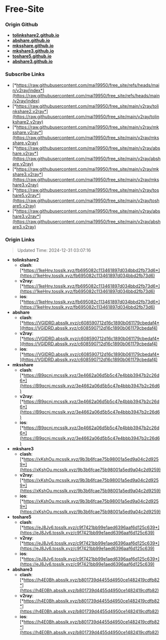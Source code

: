 # Free-Site

### Origin Github

- [**tolinkshare2.github.io**](https://github.com/tolinkshare2/tolinkshare2.github.io)
- [**abshare.github.io**](https://github.com/abshare/abshare.github.io)
- [**mksshare.github.io**](https://github.com/mksshare/mksshare.github.io)
- [**mkshare3.github.io**](https://github.com/mkshare3/mkshare3.github.io)
- [**toshare5.github.io**](https://github.com/toshare5/toshare5.github.io)
- [**abshare3.github.io**](https://github.com/abshare3/abshare3.github.io)

### Subscribe Links

- [*https://raw.githubusercontent.com/mai19950/free_site/refs/heads/main/v2ray/index*](https://raw.githubusercontent.com/mai19950/free_site/refs/heads/main/v2ray/index)
- [*https://raw.githubusercontent.com/mai19950/free_site/main/v2ray/tolinkshare2.v2ray*](https://raw.githubusercontent.com/mai19950/free_site/main/v2ray/tolinkshare2.v2ray)
- [*https://raw.githubusercontent.com/mai19950/free_site/main/v2ray/mksshare.v2ray*](https://raw.githubusercontent.com/mai19950/free_site/main/v2ray/mksshare.v2ray)
- [*https://raw.githubusercontent.com/mai19950/free_site/main/v2ray/abshare.v2ray*](https://raw.githubusercontent.com/mai19950/free_site/main/v2ray/abshare.v2ray)
- [*https://raw.githubusercontent.com/mai19950/free_site/main/v2ray/mkshare3.v2ray*](https://raw.githubusercontent.com/mai19950/free_site/main/v2ray/mkshare3.v2ray)
- [*https://raw.githubusercontent.com/mai19950/free_site/main/v2ray/toshare5.v2ray*](https://raw.githubusercontent.com/mai19950/free_site/main/v2ray/toshare5.v2ray)
- [*https://raw.githubusercontent.com/mai19950/free_site/main/v2ray/abshare3.v2ray*](https://raw.githubusercontent.com/mai19950/free_site/main/v2ray/abshare3.v2ray)

### Origin Links

> Updated Time: 2024-12-31 03:07:16

- **tolinkshare2**
  - **clash**: [*https://1keHny.tosslk.xyz/fb695082c113461897d034bbd2fb73d6*](https://1keHny.tosslk.xyz/fb695082c113461897d034bbd2fb73d6)
  - **v2ray**: [*https://1keHny.tosslk.xyz/fb695082c113461897d034bbd2fb73d6*](https://1keHny.tosslk.xyz/fb695082c113461897d034bbd2fb73d6)
  - **ios**: [*https://1keHny.tosslk.xyz/fb695082c113461897d034bbd2fb73d6*](https://1keHny.tosslk.xyz/fb695082c113461897d034bbd2fb73d6)
- **abshare**
  - **clash**: [*https://VGlDRD.absslk.xyz/c608590712d16c1890b061179cbedaf4*](https://VGlDRD.absslk.xyz/c608590712d16c1890b061179cbedaf4)
  - **v2ray**: [*https://VGlDRD.absslk.xyz/c608590712d16c1890b061179cbedaf4*](https://VGlDRD.absslk.xyz/c608590712d16c1890b061179cbedaf4)
  - **ios**: [*https://VGlDRD.absslk.xyz/c608590712d16c1890b061179cbedaf4*](https://VGlDRD.absslk.xyz/c608590712d16c1890b061179cbedaf4)
- **mksshare**
  - **clash**: [*https://B9qcnj.mcsslk.xyz/3e4662a06d5b5c47e4bbb3947b2c26d6*](https://B9qcnj.mcsslk.xyz/3e4662a06d5b5c47e4bbb3947b2c26d6)
  - **v2ray**: [*https://B9qcnj.mcsslk.xyz/3e4662a06d5b5c47e4bbb3947b2c26d6*](https://B9qcnj.mcsslk.xyz/3e4662a06d5b5c47e4bbb3947b2c26d6)
  - **ios**: [*https://B9qcnj.mcsslk.xyz/3e4662a06d5b5c47e4bbb3947b2c26d6*](https://B9qcnj.mcsslk.xyz/3e4662a06d5b5c47e4bbb3947b2c26d6)
- **mkshare3**
  - **clash**: [*https://xKshOu.mcsslk.xyz/9b3b6fcae75b98001a5ed9a04c2d9259*](https://xKshOu.mcsslk.xyz/9b3b6fcae75b98001a5ed9a04c2d9259)
  - **v2ray**: [*https://xKshOu.mcsslk.xyz/9b3b6fcae75b98001a5ed9a04c2d9259*](https://xKshOu.mcsslk.xyz/9b3b6fcae75b98001a5ed9a04c2d9259)
  - **ios**: [*https://xKshOu.mcsslk.xyz/9b3b6fcae75b98001a5ed9a04c2d9259*](https://xKshOu.mcsslk.xyz/9b3b6fcae75b98001a5ed9a04c2d9259)
- **toshare5**
  - **clash**: [*https://eJ8Jv6.tosslk.xyz/c9f7421bb99e1aed6396aaf6d125c639*](https://eJ8Jv6.tosslk.xyz/c9f7421bb99e1aed6396aaf6d125c639)
  - **v2ray**: [*https://eJ8Jv6.tosslk.xyz/c9f7421bb99e1aed6396aaf6d125c639*](https://eJ8Jv6.tosslk.xyz/c9f7421bb99e1aed6396aaf6d125c639)
  - **ios**: [*https://eJ8Jv6.tosslk.xyz/c9f7421bb99e1aed6396aaf6d125c639*](https://eJ8Jv6.tosslk.xyz/c9f7421bb99e1aed6396aaf6d125c639)
- **abshare3**
  - **clash**: [*https://h4E0Bh.absslk.xyz/b801739d4455d4950ce1482419cdfb82*](https://h4E0Bh.absslk.xyz/b801739d4455d4950ce1482419cdfb82)
  - **v2ray**: [*https://h4E0Bh.absslk.xyz/b801739d4455d4950ce1482419cdfb82*](https://h4E0Bh.absslk.xyz/b801739d4455d4950ce1482419cdfb82)
  - **ios**: [*https://h4E0Bh.absslk.xyz/b801739d4455d4950ce1482419cdfb82*](https://h4E0Bh.absslk.xyz/b801739d4455d4950ce1482419cdfb82)
